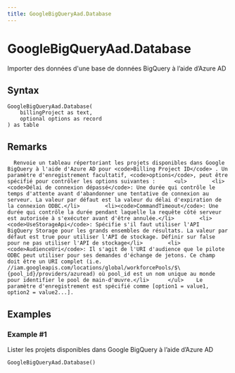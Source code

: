 ```yaml
---
title: GoogleBigQueryAad.Database
---
```


# GoogleBigQueryAad.Database


Importer des données d&#39;une base de données BigQuery à l’aide d’Azure AD


## Syntax

```powerquery
GoogleBigQueryAad.Database(
    billingProject as text,
    optional options as record
) as table
```


## Remarks

      Renvoie un tableau répertoriant les projets disponibles dans Google BigQuery à l'aide d'Azure AD pour <code>Billing Project ID</code> . Un paramètre d'enregistrement facultatif, <code>options</code>, peut être spécifié pour contrôler les options suivantes :      <ul>        <li><code>Délai de connexion dépassé</code>: Une durée qui contrôle le temps d'attente avant d'abandonner une tentative de connexion au serveur. La valeur par défaut est la valeur du délai d'expiration de la connexion ODBC.</li>        <li><code>CommandTimeout</code>: Une durée qui contrôle la durée pendant laquelle la requête côté serveur est autorisée à s'exécuter avant d'être annulée.</li>        <li><code>UseStorageApi</code>: Spécifie s'il faut utiliser l'API BigQuery Storage pour les grands ensembles de résultats. La valeur par défaut est true pour utiliser l'API de stockage. Définir sur false pour ne pas utiliser l'API de stockage</li>        <li><code>AudienceUri</code>: Il s'agit de l'URI d'audience que le pilote ODBC peut utiliser pour ses demandes d'échange de jetons. Ce champ doit être un URI complet (i.e. //iam.googleapis.com/locations/global/workforcePools/$\{pool_id}/providers/azuread) où pool_id est un nom unique au monde pour identifier le pool de main-d'œuvre.</li>      </ul>    Le paramètre d'enregistrement est spécifié comme [option1 = value1, option2 = value2...].    


## Examples

### Example #1 
Lister les projets disponibles dans Google BigQuery à l’aide d’Azure AD
```powerquery
GoogleBigQueryAad.Database()
```



